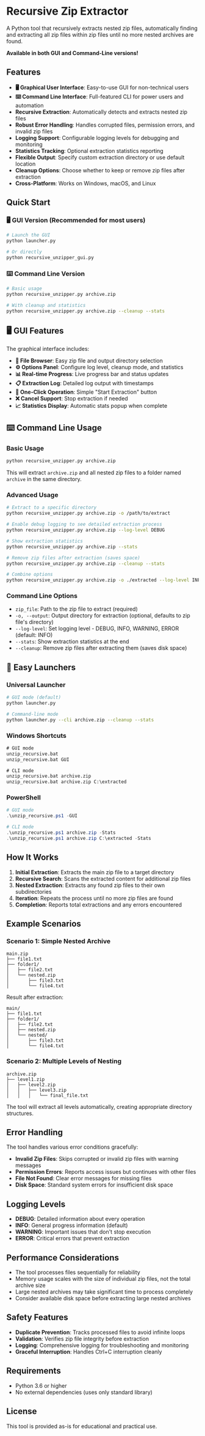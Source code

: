 # Recursive Zip Extractor

A Python tool that recursively extracts nested zip files, automatically finding and extracting all zip files within zip files until no more nested archives are found.

**Available in both GUI and Command-Line versions!**

## Features

- **🖥️ Graphical User Interface**: Easy-to-use GUI for non-technical users
- **⌨️ Command Line Interface**: Full-featured CLI for power users and automation
- **Recursive Extraction**: Automatically detects and extracts nested zip files
- **Robust Error Handling**: Handles corrupted files, permission errors, and invalid zip files
- **Logging Support**: Configurable logging levels for debugging and monitoring
- **Statistics Tracking**: Optional extraction statistics reporting
- **Flexible Output**: Specify custom extraction directory or use default location
- **Cleanup Options**: Choose whether to keep or remove zip files after extraction
- **Cross-Platform**: Works on Windows, macOS, and Linux

## Quick Start

### 🖥️ GUI Version (Recommended for most users)

```bash
# Launch the GUI
python launcher.py

# Or directly
python recursive_unzipper_gui.py
```

### ⌨️ Command Line Version

```bash
# Basic usage
python recursive_unzipper.py archive.zip

# With cleanup and statistics
python recursive_unzipper.py archive.zip --cleanup --stats
```

## 🖥️ GUI Features

The graphical interface includes:

- **📁 File Browser**: Easy zip file and output directory selection
- **⚙️ Options Panel**: Configure log level, cleanup mode, and statistics
- **📊 Real-time Progress**: Live progress bar and status updates
- **📋 Extraction Log**: Detailed log output with timestamps
- **🎯 One-Click Operation**: Simple "Start Extraction" button
- **❌ Cancel Support**: Stop extraction if needed
- **📈 Statistics Display**: Automatic stats popup when complete

## ⌨️ Command Line Usage

### Basic Usage

```bash
python recursive_unzipper.py archive.zip
```

This will extract `archive.zip` and all nested zip files to a folder named `archive` in the same directory.

### Advanced Usage

```bash
# Extract to a specific directory
python recursive_unzipper.py archive.zip -o /path/to/extract

# Enable debug logging to see detailed extraction process
python recursive_unzipper.py archive.zip --log-level DEBUG

# Show extraction statistics
python recursive_unzipper.py archive.zip --stats

# Remove zip files after extraction (saves space)
python recursive_unzipper.py archive.zip --cleanup --stats

# Combine options
python recursive_unzipper.py archive.zip -o ./extracted --log-level INFO --cleanup --stats
```

### Command Line Options

- `zip_file`: Path to the zip file to extract (required)
- `-o, --output`: Output directory for extraction (optional, defaults to zip file's directory)
- `--log-level`: Set logging level - DEBUG, INFO, WARNING, ERROR (default: INFO)
- `--stats`: Show extraction statistics at the end
- `--cleanup`: Remove zip files after extracting them (saves disk space)

## 🚀 Easy Launchers

### Universal Launcher
```bash
# GUI mode (default)
python launcher.py

# Command-line mode
python launcher.py --cli archive.zip --cleanup --stats
```

### Windows Shortcuts
```cmd
# GUI mode
unzip_recursive.bat
unzip_recursive.bat GUI

# CLI mode
unzip_recursive.bat archive.zip
unzip_recursive.bat archive.zip C:\extracted
```

### PowerShell
```powershell
# GUI mode
.\unzip_recursive.ps1 -GUI

# CLI mode
.\unzip_recursive.ps1 archive.zip -Stats
.\unzip_recursive.ps1 archive.zip C:\extracted -Stats
```

## How It Works

1. **Initial Extraction**: Extracts the main zip file to a target directory
2. **Recursive Search**: Scans the extracted content for additional zip files
3. **Nested Extraction**: Extracts any found zip files to their own subdirectories
4. **Iteration**: Repeats the process until no more zip files are found
5. **Completion**: Reports total extractions and any errors encountered

## Example Scenarios

### Scenario 1: Simple Nested Archive
```
main.zip
├── file1.txt
├── folder1/
│   ├── file2.txt
│   └── nested.zip
│       ├── file3.txt
│       └── file4.txt
```

Result after extraction:
```
main/
├── file1.txt
├── folder1/
│   ├── file2.txt
│   ├── nested.zip
│   └── nested/
│       ├── file3.txt
│       └── file4.txt
```

### Scenario 2: Multiple Levels of Nesting
```
archive.zip
├── level1.zip
│   ├── level2.zip
│   │   ├── level3.zip
│   │   │   └── final_file.txt
```

The tool will extract all levels automatically, creating appropriate directory structures.

## Error Handling

The tool handles various error conditions gracefully:

- **Invalid Zip Files**: Skips corrupted or invalid zip files with warning messages
- **Permission Errors**: Reports access issues but continues with other files
- **File Not Found**: Clear error messages for missing files
- **Disk Space**: Standard system errors for insufficient disk space

## Logging Levels

- **DEBUG**: Detailed information about every operation
- **INFO**: General progress information (default)
- **WARNING**: Important issues that don't stop execution
- **ERROR**: Critical errors that prevent extraction

## Performance Considerations

- The tool processes files sequentially for reliability
- Memory usage scales with the size of individual zip files, not the total archive size
- Large nested archives may take significant time to process completely
- Consider available disk space before extracting large nested archives

## Safety Features

- **Duplicate Prevention**: Tracks processed files to avoid infinite loops
- **Validation**: Verifies zip file integrity before extraction
- **Logging**: Comprehensive logging for troubleshooting and monitoring
- **Graceful Interruption**: Handles Ctrl+C interruption cleanly

## Requirements

- Python 3.6 or higher
- No external dependencies (uses only standard library)

## License

This tool is provided as-is for educational and practical use.
